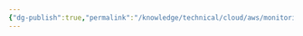 ```yaml
---
{"dg-publish":true,"permalink":"/knowledge/technical/cloud/aws/monitoring/","dgPassFrontmatter":true}
---
```


